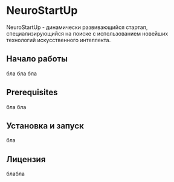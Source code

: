 # NeuroStartUp
NeuroStartUp - динамически развивающийся стартап, специализирующийся на поиске с использованием новейших технологий искусственного интеллекта.
## Начало работы
бла бла бла
## Prerequisites
бла бла
## Установка и запуск
бла
## Лицензия
блабла
